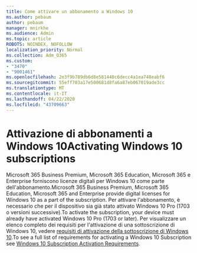 ```yaml
---
title: Come attivare un abbonamento a Windows 10
ms.author: pebaum
author: pebaum
manager: mnirkhe
ms.audience: Admin
ms.topic: article
ROBOTS: NOINDEX, NOFOLLOW
localization_priority: Normal
ms.collection: Adm_O365
ms.custom:
- "3470"
- "9001461"
ms.openlocfilehash: 2e3f9b789db6d8e581440c6decc4a1ea748eabf6
ms.sourcegitcommit: 55eff703a17e500681d8fa6a87eb067019ade3cc
ms.translationtype: MT
ms.contentlocale: it-IT
ms.lasthandoff: 04/22/2020
ms.locfileid: "43709663"
---
```

# <a name="activating-windows-10-subscriptions"></a><span data-ttu-id="a69c9-102">Attivazione di abbonamenti a Windows 10</span><span class="sxs-lookup"><span data-stu-id="a69c9-102">Activating Windows 10 subscriptions</span></span>

<span data-ttu-id="a69c9-103">Microsoft 365 Business Premium, Microsoft 365 Education, Microsoft 365 e Enterprise forniscono licenze digitali per Windows 10 come parte dell'abbonamento.</span><span class="sxs-lookup"><span data-stu-id="a69c9-103">Microsoft 365 Business Premium, Microsoft 365 Education, Microsoft 365 and Enterprise provide digital licenses for Windows 10 as a part of the subscription.</span></span> <span data-ttu-id="a69c9-104">Per attivare l'abbonamento, è necessario che per il dispositivo sia già stato attivato Windows 10 Pro (1703 o versioni successive).</span><span class="sxs-lookup"><span data-stu-id="a69c9-104">To activate the subscription, your device must already have activated Windows 10 Pro (1703 or later).</span></span> <span data-ttu-id="a69c9-105">Per visualizzare un elenco completo dei requisiti per l'attivazione di una sottoscrizione di Windows 10, vedere [requisiti di attivazione della sottoscrizione di Windows 10](https://docs.microsoft.com/windows/deployment/windows-10-subscription-activation#requirements).</span><span class="sxs-lookup"><span data-stu-id="a69c9-105">To see a full list of requirements for activating a Windows 10 Subscription see [Windows 10 Subscription Activation Requirements](https://docs.microsoft.com/windows/deployment/windows-10-subscription-activation#requirements).</span></span>

